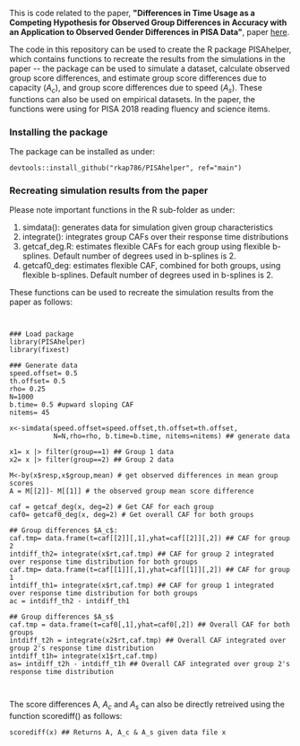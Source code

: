 This is code related to the paper, **"Differences in Time Usage as a Competing Hypothesis for Observed Group Differences in Accuracy with an Application to Observed Gender Differences in PISA Data"**, paper [here](https://onlinelibrary.wiley.com/doi/10.1111/jedm.12419). 

The code in this repository can be used to create the R package PISAhelper, which contains functions to recreate the results from the simulations in the paper -- the package can be used to simulate a dataset, calculate observed group score differences, and estimate group score differences due to capacity ($A_c$), and group score differences due to speed ($A_s$). These functions can also be used on empirical datasets. In the paper, the functions were using for PISA 2018 reading fluency and science items. 

### Installing the package
The package can be installed as under:

```
devtools::install_github("rkap786/PISAhelper", ref="main")
```

### Recreating simulation results from the paper
Please note important functions in the R sub-folder as under:
1. simdata(): generates data for simulation given group characteristics
2. integrate(): integrates group CAFs over their response time distributions
3. getcaf_deg.R: estimates flexible CAFs for each group using flexible b-splines. Default number of degrees used in b-splines is 2.
4. getcaf0_deg:  estimates flexible CAF, combined for both groups, using flexible b-splines. Default number of degrees used in b-splines is 2.

These functions can be used to recreate the simulation results from the paper as follows:

```


### Load package
library(PISAhelper)
library(fixest)

### Generate data
speed.offset= 0.5
th.offset= 0.5
rho= 0.25
N=1000
b.time= 0.5 #upward sloping CAF
nitems= 45

x<-simdata(speed.offset=speed.offset,th.offset=th.offset,
           N=N,rho=rho, b.time=b.time, nitems=nitems) ## generate data

x1= x |> filter(group==1) ## Group 1 data
x2= x |> filter(group==2) ## Group 2 data
    
M<-by(x$resp,x$group,mean) # get observed differences in mean group scores 
A = M[[2]]- M[[1]] # the observed group mean score difference

caf = getcaf_deg(x, deg=2) # Get CAF for each group
caf0= getcaf0_deg(x, deg=2) # Get overall CAF for both groups

## Group differences $A_c$:
caf.tmp= data.frame(t=caf[[2]][,1],yhat=caf[[2]][,2]) ## CAF for group 2
intdiff_th2= integrate(x$rt,caf.tmp) ## CAF for group 2 integrated over response time distribution for both groups
caf.tmp= data.frame(t=caf[[1]][,1],yhat=caf[[1]][,2]) ## CAF for group 1
intdiff_th1= integrate(x$rt,caf.tmp) ## CAF for group 1 integrated over response time distribution for both groups
ac = intdiff_th2 - intdiff_th1

## Group differences $A_s$
caf.tmp = data.frame(t=caf0[,1],yhat=caf0[,2]) ## Overall CAF for both groups 
intdiff_t2h = integrate(x2$rt,caf.tmp) ## Overall CAF integrated over group 2's response time distribution
intdiff_t1h= integrate(x1$rt,caf.tmp) 
as= intdiff_t2h - intdiff_t1h ## Overall CAF integrated over group 2's response time distribution



```

The score differences A, $A_c$ and $A_s$ can also be directly retreived using the function scorediff() as follows:

```
scorediff(x) ## Returns A, A_c & A_s given data file x
```
